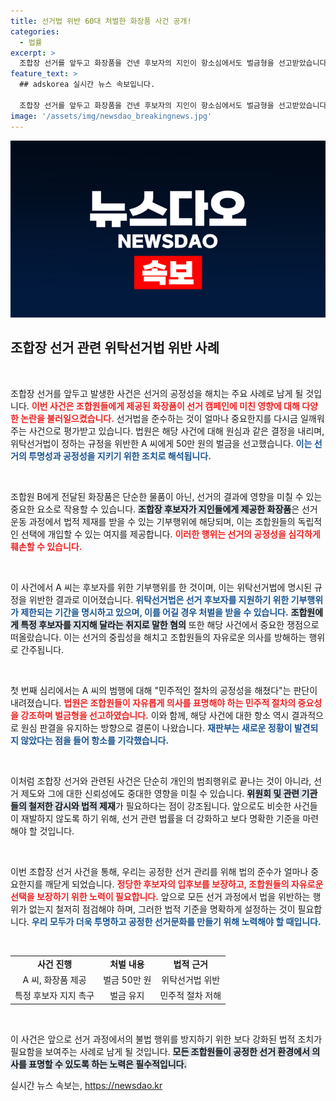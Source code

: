 ```yaml
---
title: 선거법 위반 60대 처벌한 화장품 사건 공개!
categories:
  - 법률
excerpt: >
  조합장 선거를 앞두고 화장품을 건넨 후보자의 지인이 항소심에서도 벌금형을 선고받았습니다. 법원은 민주적 절차에 대한 위반이라며 공정성을 해치는 행위에 강력 경고를 보냈습니다.
feature_text: >
  ## adskorea 실시간 뉴스 속보입니다.

  조합장 선거를 앞두고 화장품을 건넨 후보자의 지인이 항소심에서도 벌금형을 선고받았습니다. 법원은 민주적 절차에 대한 위반이라며 공정성을 해치는 행위에 강력 경고를 보냈습니다.
image: '/assets/img/newsdao_breakingnews.jpg'
---
```


<p><img src="/assets/img/newsdao_breakingnews.jpg" alt="adskorea 속보" /></p>

<h2 data-ke-size="size26">조합장 선거 관련 위탁선거법 위반 사례</h2>

<p data-ke-size="size16">&nbsp;</p>

<p>조합장 선거를 앞두고 발생한 사건은 선거의 공정성을 해치는 주요 사례로 남게 될 것입니다. <b><span style="color: #ee2323;">이번 사건은 조합원들에게 제공된 화장품이 선거 캠페인에 미친 영향에 대해 다양한 논란을 불러일으켰습니다.</span></b> 선거법을 준수하는 것이 얼마나 중요한지를 다시금 일깨워 주는 사건으로 평가받고 있습니다. 법원은 해당 사건에 대해 원심과 같은 결정을 내리며, 위탁선거법이 정하는 규정을 위반한 A 씨에게 50만 원의 벌금을 선고했습니다. <b><span style="color: #1a5490;">이는 선거의 투명성과 공정성을 지키기 위한 조치로 해석됩니다.</span></b></p>

<p data-ke-size="size16">&nbsp;</p>

<p>조합원 B에게 전달된 화장품은 단순한 물품이 아닌, 선거의 결과에 영향을 미칠 수 있는 중요한 요소로 작용할 수 있습니다. <b><span style="background-color: #21538527;">조합장 후보자가 지인들에게 제공한 화장품</span></b>은 선거 운동 과정에서 법적 제재를 받을 수 있는 기부행위에 해당되며, 이는 조합원들의 독립적인 선택에 개입할 수 있는 여지를 제공합니다. <b><span style="color: #ee2323;">이러한 행위는 선거의 공정성을 심각하게 훼손할 수 있습니다.</span></b> </p>

<p data-ke-size="size16">&nbsp;</p>

<p>이 사건에서 A 씨는 후보자를 위한 기부행위를 한 것이며, 이는 위탁선거법에 명시된 규정을 위반한 결과로 이어졌습니다. <b><span style="color: #1a5490;">위탁선거법은 선거 후보자를 지원하기 위한 기부행위가 제한되는 기간을 명시하고 있으며, 이를 어길 경우 처벌을 받을 수 있습니다.</span></b> <b><span style="background-color: #21538527;">조합원에게 특정 후보자를 지지해 달라는 취지로 말한 혐의</span></b> 또한 해당 사건에서 중요한 쟁점으로 떠올랐습니다. 이는 선거의 중립성을 해치고 조합원들의 자유로운 의사를 방해하는 행위로 간주됩니다. </p>

<p data-ke-size="size16">&nbsp;</p>

<p>첫 번째 심리에서는 A 씨의 범행에 대해 "민주적인 절차의 공정성을 해쳤다"는 판단이 내려졌습니다. <b><span style="color: #ee2323;">법원은 조합원들이 자유롭게 의사를 표명해야 하는 민주적 절차의 중요성을 강조하며 벌금형을 선고하였습니다.</span></b> 이와 함께, 해당 사건에 대한 항소 역시 결과적으로 원심 판결을 유지하는 방향으로 결론이 나왔습니다. <b><span style="color: #1a5490;">재판부는 새로운 정황이 발견되지 않았다는 점을 들어 항소를 기각했습니다.</span></b></p>

<p data-ke-size="size16">&nbsp;</p>

<p>이처럼 조합장 선거와 관련된 사건은 단순히 개인의 범죄행위로 끝나는 것이 아니라, 선거 제도와 그에 대한 신뢰성에도 중대한 영향을 미칠 수 있습니다. <b><span style="background-color: #21538527;">위원회 및 관련 기관들의 철저한 감시와 법적 제재</span></b>가 필요하다는 점이 강조됩니다. 앞으로도 비슷한 사건들이 재발하지 않도록 하기 위해, 선거 관련 법률을 더 강화하고 보다 명확한 기준을 마련해야 할 것입니다.</p>

<p data-ke-size="size16">&nbsp;</p> 

<p>이번 조합장 선거 사건을 통해, 우리는 공정한 선거 관리를 위해 법의 준수가 얼마나 중요한지를 깨닫게 되었습니다. <b><span style="color: #ee2323;">정당한 후보자의 입후보를 보장하고, 조합원들의 자유로운 선택을 보장하기 위한 노력이 필요합니다.</span></b> 앞으로 모든 선거 과정에서 법을 위반하는 행위가 없는지 철저히 점검해야 하며, 그러한 법적 기준을 명확하게 설정하는 것이 필요합니다. <b><span style="color: #1a5490;">우리 모두가 더욱 투명하고 공정한 선거문화를 만들기 위해 노력해야 할 때입니다.</span></b></p>

<p data-ke-size="size16">&nbsp;</p> 

<table>
<tr>
<td style="text-align: center; height: 17px;"><b>사건 진행</b></td>
<td style="text-align: center; height: 17px;"><b>처벌 내용</b></td>
<td style="text-align: center; height: 17px;"><b>법적 근거</b></td>
</tr>
<tr>
<td style="text-align: center; height: 17px;">A 씨, 화장품 제공</td>
<td style="text-align: center; height: 17px;">벌금 50만 원</td>
<td style="text-align: center; height: 17px;">위탁선거법 위반</td>
</tr>
<tr>
<td style="text-align: center; height: 17px;">특정 후보자 지지 촉구</td>
<td style="text-align: center; height: 17px;">벌금 유지</td>
<td style="text-align: center; height: 17px;">민주적 절차 저해</td>
</tr>
</table>

<p data-ke-size="size16">&nbsp;</p>

<p>이 사건은 앞으로 선거 과정에서의 불법 행위를 방지하기 위한 보다 강화된 법적 조치가 필요함을 보여주는 사례로 남게 될 것입니다. <b><span style="background-color: #21538527;">모든 조합원들이 공정한 선거 환경에서 의사를 표명할 수 있도록 하는 노력은 필수적입니다.</span></b></p>
실시간 뉴스 속보는, <a href="https://newsdao.kr" rel="dofollow">https://newsdao.kr</a>



